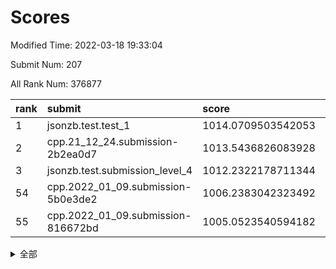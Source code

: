 # Scores

Modified Time: 2022-03-18 19:33:04

Submit Num: 207

All Rank Num: 376877

| rank |               submit               |       score        |       sigma        | pk_num |
| :--- | :--------------------------------- | :----------------- | :----------------- | :----- |
| 1    | jsonzb.test.test_1                 | 1014.0709503542053 | 0.7987813995765001 | 7286   |
| 2    | cpp.21_12_24.submission-2b2ea0d7   | 1013.5436826083928 | 0.8204103431164905 | 7282   |
| 3    | jsonzb.test.submission_level_4     | 1012.2322178711344 | 0.790312957553798  | 7287   |
| 54   | cpp.2022_01_09.submission-5b0e3de2 | 1006.2383042323492 | 0.7177525255595044 | 7282   |
| 55   | cpp.2022_01_09.submission-816672bd | 1005.0523540594182 | 0.7230253560383738 | 7282   |


<details>
<summary>全部</summary>

| rank |                 submit                 |       score        |       sigma        | pk_num |
| :--- | :------------------------------------- | :----------------- | :----------------- | :----- |
| 1    | jsonzb.test.test_1                     | 1014.0709503542053 | 0.7987813995765001 | 7286   |
| 2    | cpp.21_12_24.submission-2b2ea0d7       | 1013.5436826083928 | 0.8204103431164905 | 7282   |
| 3    | jsonzb.test.submission_level_4         | 1012.2322178711344 | 0.790312957553798  | 7287   |
| 4    | gobigger.level_3.submission_level_3_36 | 1011.7993025878548 | 0.7767831547323996 | 7285   |
| 5    | gobigger.level_3.submission_level_3_10 | 1011.1859437627301 | 0.7602122469064932 | 7287   |
| 6    | gobigger.level_3.submission_level_3_25 | 1011.1821071431665 | 0.7832988791432276 | 7286   |
| 7    | gobigger.level_3.submission_level_3_11 | 1011.107357262864  | 0.764465295974393  | 7282   |
| 8    | gobigger.level_3.submission_level_3_6  | 1011.048101605366  | 0.7668250911924809 | 7283   |
| 9    | gobigger.level_3.submission_level_3_24 | 1010.9808552906075 | 0.7504314546380472 | 7281   |
| 10   | gobigger.level_3.submission_level_3_38 | 1010.9510778872944 | 0.7684040334270356 | 7282   |
| 11   | gobigger.level_3.submission_level_3_33 | 1010.9053965870331 | 0.7603449678197867 | 7287   |
| 12   | gobigger.level_3.submission_level_3_43 | 1010.8079097127621 | 0.7924184346907894 | 7280   |
| 13   | gobigger.level_3.submission_level_3_7  | 1010.6935459241274 | 0.7620618702321079 | 7283   |
| 14   | gobigger.level_3.submission_level_3_42 | 1010.6385292656988 | 0.7525523066330077 | 7283   |
| 15   | gobigger.level_3.submission_level_3_45 | 1010.5753188859056 | 0.774757113274814  | 7284   |
| 16   | gobigger.level_3.submission_level_3_22 | 1010.5306042950525 | 0.7480702440020948 | 7278   |
| 17   | gobigger.level_3.submission_level_3_44 | 1010.4555908429771 | 0.787904313050606  | 7279   |
| 18   | gobigger.level_3.submission_level_3_21 | 1010.3085539822097 | 0.7607415721662083 | 7288   |
| 19   | gobigger.level_3.submission_level_3_40 | 1010.258196325141  | 0.762437029011135  | 7282   |
| 20   | gobigger.level_3.submission_level_3_16 | 1010.2414542463277 | 0.7639826189778869 | 7284   |
| 21   | gobigger.level_3.submission_level_3_34 | 1010.2387698329721 | 0.7603419990585703 | 7282   |
| 22   | gobigger.level_3.submission_level_3_47 | 1010.2123569409305 | 0.7674447715083742 | 7280   |
| 23   | gobigger.level_3.submission_level_3_14 | 1010.1981576232405 | 0.7696282733646144 | 7288   |
| 24   | gobigger.level_3.submission_level_3_27 | 1010.14489744909   | 0.7634811557990067 | 7281   |
| 25   | gobigger.level_3.submission_level_3_9  | 1010.1002881643286 | 0.7700584660987861 | 7278   |
| 26   | gobigger.level_3.submission_level_3_46 | 1010.0700082734328 | 0.7663812530860383 | 7284   |
| 27   | gobigger.level_3.submission_level_3_30 | 1010.0676536154709 | 0.748513595347737  | 7282   |
| 28   | gobigger.level_3.submission_level_3_32 | 1010.0566035308743 | 0.7740057878564675 | 7283   |
| 29   | gobigger.level_3.submission_level_3_18 | 1010.03262237315   | 0.7418938990005667 | 7284   |
| 30   | gobigger.level_3.submission_level_3_0  | 1010.0100027176605 | 0.7303499964798004 | 7286   |
| 31   | gobigger.level_3.submission_level_3_49 | 1009.9473248682098 | 0.7437534718089834 | 7285   |
| 32   | gobigger.level_3.submission_level_3_5  | 1009.9256122781663 | 0.7314234149474682 | 7280   |
| 33   | gobigger.level_3.submission_level_3_37 | 1009.8542838287548 | 0.749634543003716  | 7283   |
| 34   | gobigger.level_3.submission_level_3_20 | 1009.6924919785918 | 0.761458225826025  | 7283   |
| 35   | gobigger.level_3.submission_level_3_17 | 1009.6055114677459 | 0.7580392081522812 | 7282   |
| 36   | gobigger.level_3.submission_level_3_28 | 1009.5999020965015 | 0.7361233117013027 | 7281   |
| 37   | gobigger.level_3.submission_level_3_3  | 1009.4849740130754 | 0.7666610232086787 | 7280   |
| 38   | gobigger.level_3.submission_level_3_12 | 1009.4546084920559 | 0.7520503667375709 | 7284   |
| 39   | gobigger.level_3.submission_level_3_13 | 1009.4383722072673 | 0.7704764602508724 | 7281   |
| 40   | gobigger.level_3.submission_level_3_23 | 1009.4356850410387 | 0.7559812761090512 | 7285   |
| 41   | gobigger.level_3.submission_level_3_1  | 1009.4117708382527 | 0.7765811595740103 | 7283   |
| 42   | gobigger.level_3.submission_level_3_15 | 1009.3802377101628 | 0.7516490494325159 | 7284   |
| 43   | gobigger.level_3.submission_level_3_31 | 1009.32002975395   | 0.7564017572762682 | 7281   |
| 44   | gobigger.level_3.submission_level_3_19 | 1009.2442370831777 | 0.7459610936191682 | 7281   |
| 45   | gobigger.level_3.submission_level_3_29 | 1009.2334326951129 | 0.7421731368785826 | 7283   |
| 46   | gobigger.level_3.submission_level_3_4  | 1009.2094685700802 | 0.7641289561361946 | 7285   |
| 47   | gobigger.level_3.submission_level_3_35 | 1009.1081577147506 | 0.734274548196377  | 7288   |
| 48   | gobigger.level_3.submission_level_3_48 | 1009.0216374788424 | 0.7540529406076197 | 7285   |
| 49   | gobigger.level_3.submission_level_3_2  | 1008.9842649547014 | 0.7554491780668161 | 7281   |
| 50   | gobigger.level_3.submission_level_3_39 | 1008.9704339746407 | 0.7761614228085945 | 7278   |
| 51   | gobigger.level_3.submission_level_3_26 | 1008.8151511204361 | 0.7551813337973127 | 7280   |
| 52   | gobigger.level_3.submission_level_3_41 | 1008.6754011824237 | 0.7368002623638344 | 7282   |
| 53   | gobigger.level_3.submission_level_3_8  | 1008.5621730601426 | 0.7415117703876027 | 7284   |
| 54   | cpp.2022_01_09.submission-5b0e3de2     | 1006.2383042323492 | 0.7177525255595044 | 7282   |
| 55   | cpp.2022_01_09.submission-816672bd     | 1005.0523540594182 | 0.7230253560383738 | 7282   |
| 56   | gobigger.level_1.submission_level_1_49 | 1004.9579071876981 | 0.7188000651740414 | 7283   |
| 57   | gobigger.level_1.submission_level_1_43 | 1004.8294624802393 | 0.7152779001510953 | 7281   |
| 58   | gobigger.level_1.submission_level_1_48 | 1004.7645349756135 | 0.7185046204310419 | 7272   |
| 59   | gobigger.level_1.submission_level_1_37 | 1004.4375423221348 | 0.717137538307523  | 7281   |
| 60   | gobigger.level_1.submission_level_1_30 | 1004.4044373856997 | 0.7219344071466294 | 7283   |
| 61   | gobigger.level_1.submission_level_1_19 | 1004.2587702197258 | 0.7211772548044008 | 7281   |
| 62   | gobigger.level_1.submission_level_1_26 | 1004.1603406936531 | 0.7164853186513779 | 7280   |
| 63   | gobigger.level_1.submission_level_1_20 | 1004.1330105832138 | 0.7285837955281206 | 7285   |
| 64   | gobigger.level_1.submission_level_1_9  | 1003.9596790845834 | 0.7178704779037687 | 7284   |
| 65   | gobigger.level_1.submission_level_1_36 | 1003.9054169296127 | 0.7204374626790039 | 7281   |
| 66   | gobigger.level_1.submission_level_1_28 | 1003.8562851155792 | 0.7293452645883939 | 7287   |
| 67   | gobigger.level_1.submission_level_1_12 | 1003.8434608611831 | 0.7084763473595586 | 7284   |
| 68   | gobigger.level_1.submission_level_1_2  | 1003.7987131462274 | 0.7182141744922547 | 7286   |
| 69   | gobigger.level_1.submission_level_1_32 | 1003.7760164807843 | 0.7246408288508817 | 7283   |
| 70   | gobigger.level_1.submission_level_1_25 | 1003.7292478770438 | 0.7293669221367947 | 7285   |
| 71   | gobigger.level_1.submission_level_1_45 | 1003.7269738425607 | 0.7368541231586093 | 7280   |
| 72   | gobigger.level_1.submission_level_1_15 | 1003.6606015328089 | 0.7202879419786391 | 7281   |
| 73   | gobigger.level_1.submission_level_1_47 | 1003.6410441651725 | 0.7154880757662958 | 7280   |
| 74   | gobigger.level_1.submission_level_1_8  | 1003.6192132217805 | 0.7274185144777779 | 7278   |
| 75   | gobigger.level_1.submission_level_1_21 | 1003.609651920619  | 0.7159105749554784 | 7287   |
| 76   | gobigger.level_1.submission_level_1_23 | 1003.591006590021  | 0.7305397503024227 | 7283   |
| 77   | gobigger.level_1.submission_level_1_16 | 1003.5823353149622 | 0.718151724660726  | 7286   |
| 78   | gobigger.level_1.submission_level_1_27 | 1003.5529879795645 | 0.7167123195174756 | 7287   |
| 79   | gobigger.level_1.submission_level_1_34 | 1003.5447685837994 | 0.7160084210446344 | 7279   |
| 80   | gobigger.level_1.submission_level_1_5  | 1003.5287015795492 | 0.7213885296576072 | 7275   |
| 81   | gobigger.level_1.submission_level_1_35 | 1003.5220165063865 | 0.7059451625660561 | 7278   |
| 82   | gobigger.level_1.submission_level_1_11 | 1003.5119447717263 | 0.7350798282746164 | 7284   |
| 83   | gobigger.level_1.submission_level_1_38 | 1003.3731477872677 | 0.7172105995439119 | 7281   |
| 84   | gobigger.level_1.submission_level_1_22 | 1003.3428791963698 | 0.7276237507917224 | 7283   |
| 85   | gobigger.level_1.submission_level_1_0  | 1003.3227435893133 | 0.7104738899834517 | 7282   |
| 86   | gobigger.level_1.submission_level_1_24 | 1003.3212254038517 | 0.7100029031247607 | 7280   |
| 87   | gobigger.level_1.submission_level_1_7  | 1003.3157910075438 | 0.7173553830272287 | 7283   |
| 88   | gobigger.level_1.submission_level_1_44 | 1003.2368823208144 | 0.7278060665996622 | 7286   |
| 89   | gobigger.level_1.submission_level_1_40 | 1003.2127585125961 | 0.7152463488267589 | 7276   |
| 90   | gobigger.level_1.submission_level_1_42 | 1003.1842115619963 | 0.7163217085608674 | 7279   |
| 91   | gobigger.level_1.submission_level_1_10 | 1003.1782869915568 | 0.7176943150011199 | 7280   |
| 92   | gobigger.level_1.submission_level_1_33 | 1003.1426004938306 | 0.7162463810671054 | 7282   |
| 93   | gobigger.level_1.submission_level_1_18 | 1003.0623498039247 | 0.7235678692875496 | 7276   |
| 94   | gobigger.level_1.submission_level_1_6  | 1003.0281409095994 | 0.7140769211267062 | 7282   |
| 95   | gobigger.level_1.submission_level_1_1  | 1002.934896839845  | 0.715731425865271  | 7279   |
| 96   | gobigger.level_1.submission_level_1_39 | 1002.9291698261483 | 0.7163034932143841 | 7280   |
| 97   | gobigger.level_1.submission_level_1_41 | 1002.8328215528693 | 0.7186174802058737 | 7284   |
| 98   | gobigger.level_1.submission_level_1_17 | 1002.8201002384633 | 0.7186804689897818 | 7283   |
| 99   | gobigger.level_1.submission_level_1_3  | 1002.8053289156767 | 0.7223976606900986 | 7281   |
| 100  | gobigger.level_1.submission_level_1_13 | 1002.6797889282104 | 0.7088703669678998 | 7282   |
| 101  | gobigger.level_1.submission_level_1_46 | 1002.3630361500457 | 0.7085562246947478 | 7280   |
| 102  | gobigger.level_1.submission_level_1_4  | 1002.3420957336239 | 0.7157557238878648 | 7286   |
| 103  | gobigger.level_1.submission_level_1_14 | 1002.3191363549644 | 0.7133273989472338 | 7279   |
| 104  | gobigger.level_1.submission_level_1_29 | 1002.2965159703641 | 0.7159465195196391 | 7283   |
| 105  | gobigger.level_1.submission_level_1_31 | 1001.8189780021322 | 0.7112507076927518 | 7282   |
| 106  | gobigger.random.submission_random_11   | 997.5554128348771  | 0.7073485011988757 | 7284   |
| 107  | gobigger.random.submission_random_45   | 997.5398627345711  | 0.7071795152384507 | 7283   |
| 108  | gobigger.random.submission_random_42   | 997.0710979402025  | 0.7017853827256393 | 7283   |
| 109  | gobigger.random.submission_random_17   | 997.060414480708   | 0.7043219840264    | 7283   |
| 110  | gobigger.random.submission_random_18   | 997.0331814788551  | 0.7038320450013021 | 7286   |
| 111  | gobigger.random.submission_random_30   | 996.9754445202678  | 0.70884211523998   | 7282   |
| 112  | gobigger.random.submission_random_33   | 996.75897239326    | 0.7174229177916163 | 7282   |
| 113  | gobigger.random.submission_random_7    | 996.6807116388783  | 0.7038952364692374 | 7283   |
| 114  | gobigger.random.submission_random_31   | 996.6763692589265  | 0.708509570025625  | 7284   |
| 115  | gobigger.random.submission_random_44   | 996.6639990351978  | 0.7148925872364703 | 7281   |
| 116  | gobigger.random.submission_random_27   | 996.5288718189228  | 0.7159399942390186 | 7285   |
| 117  | gobigger.random.submission_random_9    | 996.4990100672944  | 0.7064054204796413 | 7285   |
| 118  | gobigger.random.submission_random_36   | 996.3402521292089  | 0.720268313975915  | 7279   |
| 119  | gobigger.random.submission_random_5    | 996.3013941505619  | 0.7040169876535092 | 7287   |
| 120  | gobigger.random.submission_random_48   | 996.2084798531932  | 0.7095607884483885 | 7285   |
| 121  | gobigger.random.submission_random_34   | 996.1730215692722  | 0.7210685544461376 | 7285   |
| 122  | gobigger.random.submission_random_12   | 996.1353442413285  | 0.7099217407945589 | 7284   |
| 123  | gobigger.random.submission_random_0    | 996.1066150935015  | 0.7129236692787708 | 7279   |
| 124  | gobigger.random.submission_random_26   | 996.0529454189251  | 0.7076185105436442 | 7285   |
| 125  | gobigger.random.submission_random_2    | 996.0170573978763  | 0.7227903611910471 | 7285   |
| 126  | gobigger.random.submission_random_4    | 995.9899689629138  | 0.7192633950267588 | 7281   |
| 127  | gobigger.random.submission_random_15   | 995.9731866051371  | 0.7078193409307373 | 7283   |
| 128  | gobigger.random.submission_random_49   | 995.9496211752996  | 0.7218961265525279 | 7279   |
| 129  | gobigger.random.submission_random_14   | 995.9361688842043  | 0.709129323857126  | 7285   |
| 130  | gobigger.random.submission_random_40   | 995.9336917741329  | 0.7148757764053263 | 7277   |
| 131  | gobigger.random.submission_random_38   | 995.9187366820821  | 0.7155319066157116 | 7281   |
| 132  | gobigger.random.submission_random_6    | 995.8411433019187  | 0.7194355298383527 | 7283   |
| 133  | gobigger.random.submission_random_39   | 995.8392488150959  | 0.6952280097180867 | 7283   |
| 134  | gobigger.random.submission_random_24   | 995.8045341312566  | 0.7186913250913215 | 7279   |
| 135  | gobigger.random.submission_random_32   | 995.7689729498063  | 0.7133381657600194 | 7285   |
| 136  | gobigger.random.submission_random_29   | 995.7686516553874  | 0.7128963081843751 | 7282   |
| 137  | gobigger.random.submission_random_23   | 995.7346410336003  | 0.7032151711325619 | 7285   |
| 138  | gobigger.random.submission_random_3    | 995.7112024610632  | 0.7091672988564227 | 7287   |
| 139  | gobigger.random.submission_random_41   | 995.6268839927394  | 0.7019468656026948 | 7287   |
| 140  | gobigger.random.submission_random_47   | 995.6258523356888  | 0.7035798755470091 | 7285   |
| 141  | gobigger.random.submission_random_8    | 995.5505397543651  | 0.7077162918404283 | 7283   |
| 142  | gobigger.random.submission_random_28   | 995.5210878843593  | 0.7092642390514615 | 7281   |
| 143  | gobigger.random.submission_random_13   | 995.3725134247414  | 0.7117475608855681 | 7284   |
| 144  | gobigger.random.submission_random_20   | 995.3616716282469  | 0.7129499988040936 | 7283   |
| 145  | gobigger.random.submission_random_46   | 995.3135024292624  | 0.7130263101582858 | 7280   |
| 146  | gobigger.random.submission_random_1    | 995.2442058809775  | 0.7193268803803952 | 7284   |
| 147  | gobigger.random.submission_random_37   | 995.1949675966291  | 0.7023891967956658 | 7286   |
| 148  | gobigger.random.submission_random_25   | 995.183878000273   | 0.7266905771486747 | 7282   |
| 149  | gobigger.random.submission_random_22   | 995.1244030835122  | 0.7191218885750034 | 7287   |
| 150  | gobigger.random.submission_random_43   | 994.9914326080793  | 0.7032074457036154 | 7276   |
| 151  | gobigger.random.submission_random_10   | 994.9906737661856  | 0.7193234804648584 | 7280   |
| 152  | gobigger.random.submission_random_16   | 994.9644506526205  | 0.7148125800811831 | 7283   |
| 153  | gobigger.random.submission_random_35   | 994.962860225043   | 0.7240561565223673 | 7286   |
| 154  | gobigger.random.submission_random_21   | 994.9124577296159  | 0.716161201410389  | 7282   |
| 155  | gobigger.random.submission_random_19   | 994.8285065859069  | 0.7258649521156667 | 7281   |
| 156  | gobigger.level_2.submission_level_2_43 | 993.9790021338275  | 0.7336543796397766 | 7287   |
| 157  | gobigger.level_2.submission_level_2_16 | 993.3122874381652  | 0.7456289975152673 | 7280   |
| 158  | gobigger.level_2.submission_level_2_14 | 993.0172711064174  | 0.7373782239247714 | 7280   |
| 159  | gobigger.level_2.submission_level_2_30 | 992.9664210505161  | 0.7517901143662474 | 7287   |
| 160  | gobigger.level_2.submission_level_2_13 | 992.910717524587   | 0.7455617686232633 | 7285   |
| 161  | gobigger.level_2.submission_level_2_47 | 992.8987019688354  | 0.741836007538899  | 7284   |
| 162  | gobigger.level_2.submission_level_2_15 | 992.8981071549431  | 0.7480460796702552 | 7285   |
| 163  | gobigger.level_2.submission_level_2_25 | 992.8534439130297  | 0.721727451024616  | 7283   |
| 164  | gobigger.level_2.submission_level_2_1  | 992.7381082864044  | 0.7311803665020905 | 7286   |
| 165  | gobigger.level_2.submission_level_2_46 | 992.7186625105676  | 0.742288623843698  | 7283   |
| 166  | gobigger.level_2.submission_level_2_22 | 992.6336069089718  | 0.7456106649049645 | 7286   |
| 167  | gobigger.level_2.submission_level_2_26 | 992.6013770204881  | 0.7473269250914368 | 7278   |
| 168  | gobigger.level_2.submission_level_2_49 | 992.5446750187707  | 0.7377399789641611 | 7280   |
| 169  | gobigger.level_2.submission_level_2_7  | 992.4703661950771  | 0.7387037005906121 | 7285   |
| 170  | gobigger.level_2.submission_level_2_48 | 992.4388876750534  | 0.7457762864262022 | 7283   |
| 171  | gobigger.level_2.submission_level_2_45 | 992.2958329070319  | 0.7452568710955924 | 7282   |
| 172  | gobigger.level_2.submission_level_2_39 | 992.2757231739515  | 0.7357654124539801 | 7280   |
| 173  | gobigger.level_2.submission_level_2_0  | 992.2756367429838  | 0.7426774562566254 | 7286   |
| 174  | gobigger.level_2.submission_level_2_42 | 992.2722967715985  | 0.7484465875990691 | 7285   |
| 175  | gobigger.level_2.submission_level_2_11 | 992.1838545399096  | 0.7337256869418496 | 7287   |
| 176  | gobigger.level_2.submission_level_2_17 | 992.1826758862838  | 0.7521522718384552 | 7280   |
| 177  | gobigger.level_2.submission_level_2_32 | 992.0291831341093  | 0.7412408474659965 | 7280   |
| 178  | gobigger.level_2.submission_level_2_29 | 991.9766985822937  | 0.7488649912913287 | 7278   |
| 179  | gobigger.level_2.submission_level_2_9  | 991.9378056405725  | 0.7486722363023269 | 7285   |
| 180  | gobigger.level_2.submission_level_2_33 | 991.9346985236199  | 0.7461232946074061 | 7290   |
| 181  | gobigger.level_2.submission_level_2_31 | 991.9145443588973  | 0.7466579314609662 | 7286   |
| 182  | gobigger.level_2.submission_level_2_6  | 991.7893813979643  | 0.7388504739413763 | 7285   |
| 183  | gobigger.level_2.submission_level_2_18 | 991.7514512239898  | 0.7528411813436752 | 7284   |
| 184  | gobigger.level_2.submission_level_2_5  | 991.7215398576644  | 0.7504551883251198 | 7286   |
| 185  | gobigger.level_2.submission_level_2_38 | 991.7183193599978  | 0.740403197358315  | 7286   |
| 186  | gobigger.level_2.submission_level_2_37 | 991.6124424722325  | 0.7629968433872305 | 7281   |
| 187  | gobigger.level_2.submission_level_2_21 | 991.6005034736208  | 0.7424065633434581 | 7281   |
| 188  | gobigger.level_2.submission_level_2_28 | 991.505245341408   | 0.7508199505985762 | 7286   |
| 189  | gobigger.level_2.submission_level_2_44 | 991.4862896309215  | 0.7649286659974046 | 7280   |
| 190  | gobigger.level_2.submission_level_2_20 | 991.4069195606459  | 0.7418574426692661 | 7285   |
| 191  | gobigger.level_2.submission_level_2_34 | 991.3845251900656  | 0.7389483013435332 | 7285   |
| 192  | gobigger.level_2.submission_level_2_41 | 991.3638569022778  | 0.7459922178903263 | 7283   |
| 193  | gobigger.level_2.submission_level_2_2  | 991.355079525738   | 0.7410820891720298 | 7287   |
| 194  | gobigger.level_2.submission_level_2_23 | 991.2702441889015  | 0.7448440251341062 | 7279   |
| 195  | gobigger.level_2.submission_level_2_10 | 991.1357300500418  | 0.7554938647771746 | 7280   |
| 196  | gobigger.level_2.submission_level_2_3  | 991.1002223892605  | 0.7401088194242844 | 7278   |
| 197  | gobigger.level_2.submission_level_2_4  | 991.0982168946314  | 0.7344690033027824 | 7281   |
| 198  | gobigger.level_2.submission_level_2_35 | 991.0414668937436  | 0.7459077912718556 | 7278   |
| 199  | gobigger.level_2.submission_level_2_8  | 991.0005637553813  | 0.7673882872230027 | 7287   |
| 200  | gobigger.level_2.submission_level_2_24 | 990.9906446048682  | 0.7583082136664476 | 7279   |
| 201  | gobigger.level_2.submission_level_2_40 | 990.9166390177857  | 0.7743523233772349 | 7289   |
| 202  | gobigger.level_2.submission_level_2_12 | 990.8910256906908  | 0.7895919749316005 | 7289   |
| 203  | gobigger.level_2.submission_level_2_36 | 990.8682413433337  | 0.7578202703923458 | 7281   |
| 204  | gobigger.level_2.submission_level_2_19 | 990.8505584600115  | 0.7643896058070668 | 7281   |
| 205  | gobigger.level_2.submission_level_2_27 | 990.3343632914546  | 0.7475383590079103 | 7277   |
| 206  | gobigger.none.submission_none_0        | 976.0768792272517  | 1.3849460097068438 | 7277   |
| 207  | gobigger.none.submission_none_1        | 975.0176574640531  | 1.482665211060457  | 7282   |

</details>